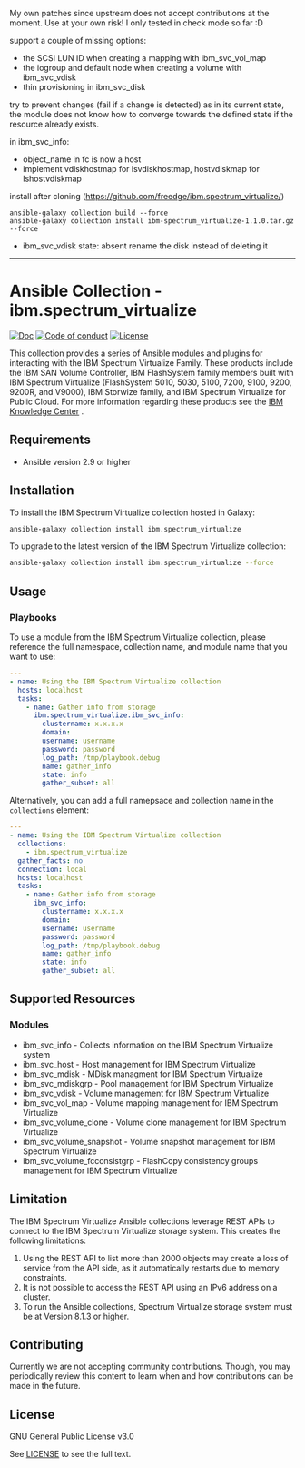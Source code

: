 My own patches since upstream does not accept contributions at the moment.
Use at your own risk! I only tested in check mode so far :D

support a couple of missing options:

- the SCSI LUN ID when creating a mapping with ibm_svc_vol_map
- the iogroup and default node when creating a volume with ibm_svc_vdisk
- thin provisioning in ibm_svc_disk

try to prevent changes (fail if a change is detected) as in its current state,
the module does not know how to converge towards the defined state if the
resource already exists.

in ibm_svc_info:

- object_name in fc is now a host
- implement vdiskhostmap for lsvdiskhostmap, hostvdiskmap for lshostvdiskmap

install after cloning (https://github.com/freedge/ibm.spectrum_virtualize/)

```
ansible-galaxy collection build --force
ansible-galaxy collection install ibm-spectrum_virtualize-1.1.0.tar.gz --force
```

- ibm_svc_vdisk state: absent rename the disk instead of deleting it


-------------------------------



# Ansible Collection - ibm.spectrum_virtualize

[![Doc](https://img.shields.io/badge/docs-latest-brightgreen.svg)](https://docs.ansible.com/ansible/latest/modules/list_of_cloud_modules.html#azure)
[![Code of conduct](https://img.shields.io/badge/code%20of%20conduct-Ansible-silver.svg)](https://docs.ansible.com/ansible/latest/community/code_of_conduct.html)
[![License](https://img.shields.io/badge/license-GPL%20v3.0-brightgreen.svg)](LICENSE)

This collection provides a series of Ansible modules and plugins for interacting with the IBM Spectrum Virtualize Family. These products include the IBM SAN Volume Controller, IBM FlashSystem family members built with IBM Spectrum Virtualize (FlashSystem 5010, 5030, 5100, 7200, 9100, 9200, 9200R, and V9000), IBM Storwize family, and IBM Spectrum Virtualize for Public Cloud. For more information regarding these products see the [IBM Knowledge Center](https://www.ibm.com/support/knowledgecenter/en/) .

## Requirements

- Ansible version 2.9 or higher

## Installation

To install the IBM Spectrum Virtualize collection hosted in Galaxy:

```bash
ansible-galaxy collection install ibm.spectrum_virtualize
```

To upgrade to the latest version of the IBM Spectrum Virtualize collection:

```bash
ansible-galaxy collection install ibm.spectrum_virtualize --force
```

## Usage

### Playbooks

To use a module from the IBM Spectrum Virtualize collection, please reference the full namespace, collection name, and module name that you want to use:

```yaml
---
- name: Using the IBM Spectrum Virtualize collection
  hosts: localhost
  tasks:
    - name: Gather info from storage
      ibm.spectrum_virtualize.ibm_svc_info:
        clustername: x.x.x.x
        domain:
        username: username
        password: password
        log_path: /tmp/playbook.debug
        name: gather_info
        state: info
        gather_subset: all
```

Alternatively, you can add a full namepsace and collection name in the `collections` element:

```yaml
---
- name: Using the IBM Spectrum Virtualize collection
  collections:
    - ibm.spectrum_virtualize
  gather_facts: no
  connection: local
  hosts: localhost
  tasks:
    - name: Gather info from storage
      ibm_svc_info:
        clustername: x.x.x.x
        domain:
        username: username
        password: password
        log_path: /tmp/playbook.debug
        name: gather_info
        state: info
        gather_subset: all
```

## Supported Resources

### Modules

- ibm_svc_info - Collects information on the IBM Spectrum Virtualize system
- ibm_svc_host - Host management for IBM Spectrum Virtualize
- ibm_svc_mdisk - MDisk managment for IBM Spectrum Virtualize
- ibm_svc_mdiskgrp - Pool management for IBM Spectrum Virtualize
- ibm_svc_vdisk - Volume management for IBM Spectrum Virtualize
- ibm_svc_vol_map - Volume mapping management for IBM Spectrum Virtualize
- ibm_svc_volume_clone - Volume clone management for IBM Spectrum Virtualize
- ibm_svc_volume_snapshot - Volume snapshot management for IBM Spectrum Virtualize
- ibm_svc_volume_fcconsistgrp - FlashCopy consistency groups management for IBM Spectrum Virtualize

## Limitation

The IBM Spectrum Virtualize Ansible collections leverage REST APIs to connect to the  IBM Spectrum Virtualize storage system. This creates the following limitations:
1. Using the REST API to list more than 2000 objects may create a loss of service from the API side, as it automatically restarts due to memory constraints.
2. It is not possible to access the REST API using an IPv6 address on a cluster.
3. To run the Ansible collections, Spectrum Virtualize storage system must be at Version 8.1.3 or higher.

## Contributing

Currently we are not accepting community contributions.
Though, you may periodically review this content to learn when and how contributions can be made in the future.

## License

GNU General Public License v3.0

See [LICENSE](LICENSE) to see the full text.

